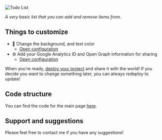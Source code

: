 ![Todo List](https://i.imgur.com/3wVp7zc.png)

*A very basic list that you can add and remove items from.*

## Things to customize
- 💅 Change the background, and text color
    * [Open configuration](#~/.koji/style.json!visual)
- ⚙️ Add your Google Analytics ID and Open Graph information for sharing
    * [Open configuration](#~/.koji/metadata.json!visual)

When you're ready, [deploy your project](#~/.koji/deploy.json!visual) and share it with the world! If you decide you want to change something later, you can always redeploy to update!

## Code structure
You can find the code for the main page [here](#~/frontend/pages/HomePage/index.js).

## Support and suggestions
Please feel free to contact me if you have any suggestions!